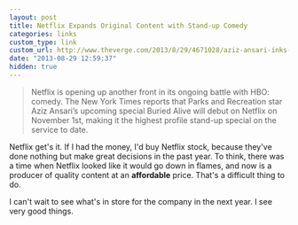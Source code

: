 ```yaml
---
layout: post
title: Netflix Expands Original Content with Stand-up Comedy
categories: links
custom_type: link
custom_url: http://www.theverge.com/2013/8/29/4671028/aziz-ansari-inks-exclusive-deal-with-netflix-for-next-stand-up-special
date: "2013-08-29 12:59:37"
hidden: true
---
```

>Netflix is opening up another front in its ongoing battle with HBO: comedy. The New York Times reports that Parks and Recreation star Aziz Ansari’s upcoming special Buried Alive will debut on Netflix on November 1st, making it the highest profile stand-up special on the service to date.

Netflix get's it. If I had the money, I'd buy Netflix stock, because they've done nothing but make great decisions in the past year. To think, there was a time when Netflix looked like it would go down in flames, and now is a producer of quality content at an **affordable** price. That's a difficult thing to do.

I can't wait to see what's in store for the company in the next year. I see very good things.

